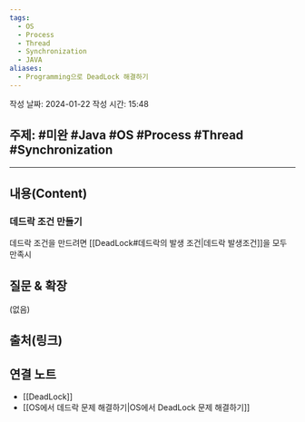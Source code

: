```yaml
---
tags:
  - OS
  - Process
  - Thread
  - Synchronization
  - JAVA
aliases:
  - Programming으로 DeadLock 해결하기
---
```

작성 날짜: 2024-01-22
작성 시간: 15:48

## 주제: #미완 #Java #OS #Process #Thread #Synchronization 

----
## 내용(Content)
### 데드락 조건 만들기
데드락 조건을 만드려면 [[DeadLock#데드락의 발생 조건|데드락 발생조건]]을 모두 만족시

## 질문 & 확장

(없음)

## 출처(링크)


## 연결 노트
- [[DeadLock]]
- [[OS에서 데드락 문제 해결하기|OS에서 DeadLock 문제 해결하기]]










